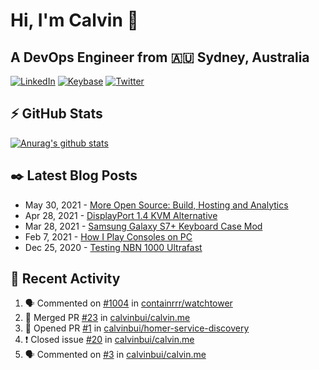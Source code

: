 # Hi, I'm Calvin 🍭
## A DevOps Engineer from 🇦🇺 Sydney, Australia</h3>

[![LinkedIn](https://img.shields.io/badge/-c–bui-0077B5?style=flat-square&labelColor=0077B5&logo=LinkedIn&logoColor=white)](https://www.linkedin.com/in/c-bui/)
[![Keybase](https://img.shields.io/badge/-calvinbui-ff6f21?style=flat-square&labelColor=ff6f21&logo=Keybase&logoColor=white)](https://keybase.io/calvinbui)
[![Twitter](https://img.shields.io/badge/-ASAPCalvin-1DA1F2?style=flat-square&labelColor=1DA1F2&logo=Twitter&logoColor=white)](https://twitter.com/ASAPCalvin)

<!-- https://github.com/rishavanand/github-profilinator -->
## ⚡ GitHub Stats
[![Anurag's github stats](https://github-readme-stats.vercel.app/api?username=calvinbui&count_private=true&hide_title=true)](https://github.com/anuraghazra/github-readme-stats)

<!-- https://github.com/gautamkrishnar/blog-post-workflow -->
## ✒️ Latest Blog Posts

<!-- BLOG-POST-LIST:START -->
- May 30, 2021 - [More Open Source: Build, Hosting and Analytics](https://calvin.me/making-this-site-more-open-source)
- Apr 28, 2021 - [DisplayPort 1.4 KVM Alternative](https://calvin.me/displayport-1.4-kvm-alternative)
- Mar 28, 2021 - [Samsung Galaxy S7+ Keyboard Case Mod](https://calvin.me/samsung-galaxy-tab-s7-plus-keyboard-case-mod)
- Feb 7, 2021 - [How I Play Consoles on PC](https://calvin.me/how-i-play-consoles-on-pc)
- Dec 25, 2020 - [Testing NBN 1000 Ultrafast](https://calvin.me/testing-nbn-1000-ultrafast)

<!-- BLOG-POST-LIST:END -->

## 🏃‍ Recent Activity

<!--START_SECTION:activity-->
1. 🗣 Commented on [#1004](https://github.com/containrrr/watchtower/issues/1004) in [containrrr/watchtower](https://github.com/containrrr/watchtower)
2. 🎉 Merged PR [#23](https://github.com/calvinbui/calvin.me/pull/23) in [calvinbui/calvin.me](https://github.com/calvinbui/calvin.me)
3. 💪 Opened PR [#1](https://github.com/calvinbui/homer-service-discovery/pull/1) in [calvinbui/homer-service-discovery](https://github.com/calvinbui/homer-service-discovery)
4. ❗️ Closed issue [#20](https://github.com/calvinbui/calvin.me/issues/20) in [calvinbui/calvin.me](https://github.com/calvinbui/calvin.me)
5. 🗣 Commented on [#3](https://github.com/calvinbui/calvin.me/issues/3) in [calvinbui/calvin.me](https://github.com/calvinbui/calvin.me)
<!--END_SECTION:activity-->
